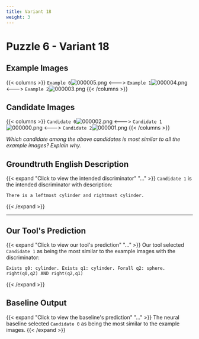 ```yaml
---
title: Variant 18
weight: 3
---
```


# Puzzle 6 - Variant 18

## Example Images
{{< columns >}}
`Example 0`![000005.png](/clevr-variants/circle-at-ends/fovariant-18/render/images/CLEVR_val_000005.png)
<--->
`Example 1`![000004.png](/clevr-variants/circle-at-ends/fovariant-18/render/images/CLEVR_val_000004.png)
<--->
`Example 2`![000003.png](/clevr-variants/circle-at-ends/fovariant-18/render/images/CLEVR_val_000003.png)
{{< /columns >}}

## Candidate Images
{{< columns >}}
`Candidate 0`![000002.png](/clevr-variants/circle-at-ends/fovariant-18/render/images/CLEVR_val_000002.png)
<--->
`Candidate 1`![000000.png](/clevr-variants/circle-at-ends/fovariant-18/render/images/CLEVR_val_000000.png)
<--->
`Candidate 2`![000001.png](/clevr-variants/circle-at-ends/fovariant-18/render/images/CLEVR_val_000001.png)
{{< /columns >}}

*Which candidate among the above candidates is most similar to all the example images? Explain why.*

## Groundtruth English Description

{{< expand "Click to view the intended discriminator" "..." >}}
`Candidate 1` is the intended discriminator with description:
```plaintext 
There is a leftmost cylinder and rightmost cylinder.
```
{{< /expand >}}

---



## Our Tool's Prediction

{{< expand "Click to view our tool's prediction" "..." >}}
Our tool selected `Candidate 1` as being the most similar to the example images with the discriminator:
```plaintext
Exists q0: cylinder. Exists q1: cylinder. Forall q2: sphere. right(q0,q2) AND right(q2,q1)
```
{{< /expand >}}



## Baseline Output

{{< expand "Click to view the baseline's prediction" "..." >}}
The neural baseline selected `Candidate 0` as being the most similar to the example images.
{{< /expand >}}

